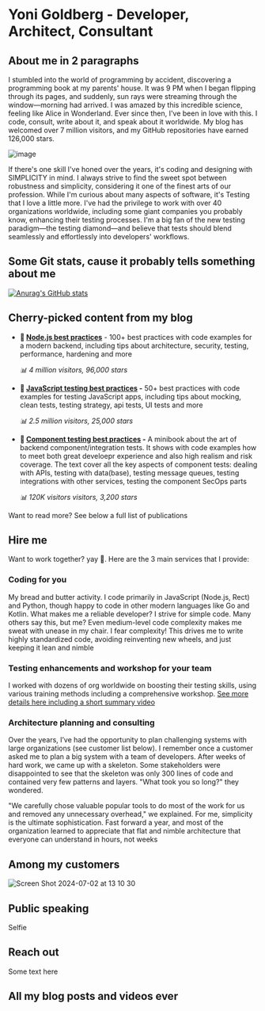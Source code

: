 # Yoni Goldberg - Developer, Architect, Consultant

## About me in 2 paragraphs

I stumbled into the world of programming by accident, discovering a programming book at my parents' house. It was 9 PM when I began flipping through its pages, and suddenly, sun rays were streaming through the window—morning had arrived. I was amazed by this incredible science, feeling like Alice in Wonderland. Ever since then, I've been in love with this. I code, consult, write about it, and speak about it worldwide. My blog has welcomed over 7 million visitors, and my GitHub repositories have earned 126,000 stars.


![image](https://github.com/goldbergyoni/goldbergoni/assets/8571500/ed1d77f4-111e-4d60-b9d6-e0c20157ea84)

If there's one skill I've honed over the years, it's coding and designing with SIMPLICITY in mind. I always strive to find the sweet spot between robustness and simplicity, considering it one of the finest arts of our profession. While I'm curious about many aspects of software, it's Testing that I love a little more. I've had the privilege to work with over 40 organizations worldwide, including some giant companies you probably know, enhancing their testing processes. I'm a big fan of the new testing paradigm—the testing diamond—and believe that tests should blend seamlessly and effortlessly into developers' workflows.

## Some Git stats, cause it probably tells something about me

[![Anurag's GitHub stats](https://github-readme-stats.vercel.app/api?username=goldbergyoni&show_icons=true&theme=react)](https://github.com/goldbergyoni/github-readme-stats)

## Cherry-picked content from my blog

- **📘 [Node.js best practices](https://github.com/goldbergyoni/nodebestpractices)** - 100+ best practices with code examples for a modern backend, including tips about architecture, security, testing, performance, hardening and more

   _📊 4 million visitors, 96,000 stars_

- **📘 [JavaScript testing best practices](https://github.com/goldbergyoni/javascript-testing-best-practices) -** 50+ best practices with code examples for testing JavaScript apps, including tips about mocking, clean tests, testing strategy, api tests, UI tests and more

   _📊 2.5 million visitors, 25,000 stars_

- **📘 [Component testing best practices](https://github.com/testjavascript/nodejs-integration-tests-best-practices) -** A minibook about the art of backend component/integration tests. It shows with code examples how to meet both great develoepr experience and also high realism and risk coverage. The text cover all the key aspects of component tests: dealing with APIs, testing with data(base), testing message queues, testing integrations with other services, testing the component SecOps parts
   
   _📊 120K visitors visitors, 3,200 stars_

Want to read more? See below a full list of publications

## Hire me

Want to work together? yay 🥳. Here are the 3 main services that I provide:

### Coding for you

My bread and butter activity. I code primarily in JavaScript (Node.js, Rect) and Python, though happy to code in other modern languages like Go and Kotlin. What makes me a reliable developer? I strive for simple code. Many others say this, but me? Even medium-level code complexity makes me sweat with unease in my chair. I fear complexity! This drives me to write highly standardized code,  avoiding reinventing new wheels, and just keeping it lean and nimble

### Testing enhancements and workshop for your team

I worked with dozens of org worldwide on boosting their testing skills, using various training methods including a comprehensive workshop. [See more details here including a short summary video]([url](https://testjavascript.com/elevate-your-org-testing-game))

### Architecture planning and consulting

Over the years, I’ve had the opportunity to plan challenging systems with large organizations (see customer list below). I remember once a customer asked me to plan a big system with a team of developers. After weeks of hard work, we came up with a skeleton. Some stakeholders were disappointed to see that the skeleton was only 300 lines of code and contained very few patterns and layers. "What took you so long?" they wondered.

"We carefully chose valuable popular tools to do most of the work for us and removed any unnecessary overhead," we explained. For me, simplicity is the ultimate sophistication. Fast forward a year, and most of the organization learned to appreciate that flat and nimble architecture that everyone can understand in hours, not weeks

## Among my customers

![Screen Shot 2024-07-02 at 13 10 30](https://github.com/goldbergyoni/goldbergoni/assets/8571500/79ce56ea-ac02-4107-a540-ba3c993292f2)


## Public speaking

Selfie

## Reach out
Some text here

## All my blog posts and videos ever


